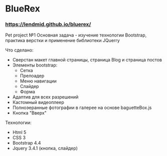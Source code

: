 # BlueRex
### https://lendmid.github.io/bluerex/

Pet project №1
Основная задача - изучение технологии Bootstrap, практика верстки и применение библиотеки JQuerry

Что сделано: 
- Сверстан макет главной страницы, страница Blog и страница постов
- Элементы bootstrap: 
  - Сетка
  - Прелоадер
  - Меню навигации 
  - Слайдер 
  - Форма
- Адаптив для всех разрешений
- Кастомный видеоплеер
- Полноэеранные фотографии в галерее на основе baguetteBox.js
- Кнопка "Вверх" 

Технологии: 
- Html 5
- CSS 3
- Bootstrap 4.4
- Jquery 3.4.1 (кнопка, слайдер)
